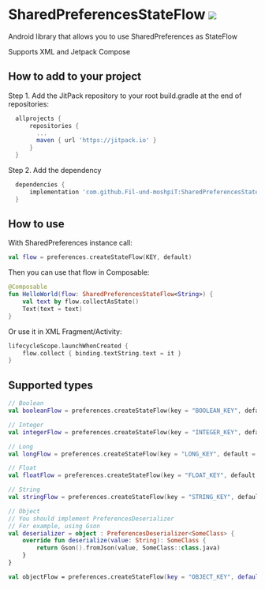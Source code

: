 SharedPreferencesStateFlow [![](https://jitpack.io/v/Fil-und-moshpiT/SharedPreferencesStateFlow.svg)](https://jitpack.io/#Fil-und-moshpiT/SharedPreferencesStateFlow)
==================================
Android library that allows you to use SharedPreferences as StateFlow

Supports XML and Jetpack Compose

How to add to your project
--------------
Step 1. Add the JitPack repository to your root build.gradle at the end of repositories:
````groovy
  allprojects {
      repositories {
        ...
        maven { url 'https://jitpack.io' }
      }
  }
````

Step 2. Add the dependency
````groovy
  dependencies {
      implementation 'com.github.Fil-und-moshpiT:SharedPreferencesStateFlow:1.0.2'
  }
````

How to use
--------------
With SharedPreferences instance call:
````kotlin
val flow = preferences.createStateFlow(KEY, default)
````
Then you can use that flow in Composable:
````kotlin
@Composable
fun HelloWorld(flow: SharedPreferencesStateFlow<String>) {
    val text by flow.collectAsState()
    Text(text = text)
}
````
Or use it in XML Fragment/Activity:
````kotlin
lifecycleScope.launchWhenCreated {
    flow.collect { binding.textString.text = it }
}
````

Supported types
--------------
````kotlin
// Boolean
val booleanFlow = preferences.createStateFlow(key = "BOOLEAN_KEY", default = false)

// Integer
val integerFlow = preferences.createStateFlow(key = "INTEGER_KEY", default = 0)

// Long
val longFlow = preferences.createStateFlow(key = "LONG_KEY", default = 0L)

// Float
val floatFlow = preferences.createStateFlow(key = "FLOAT_KEY", default = .0f)

// String
val stringFlow = preferences.createStateFlow(key = "STRING_KEY", default = "")

// Object
// You should implement PreferencesDeserializer
// For example, using Gson
val deserializer = object : PreferencesDeserializer<SomeClass> {
    override fun deserialize(value: String): SomeClass {
        return Gson().fromJson(value, SomeClass::class.java)
    }
}

val objectFlow = preferences.createStateFlow(key = "OBJECT_KEY", default = SomeClass(1), deserializer = deserializer)
````
